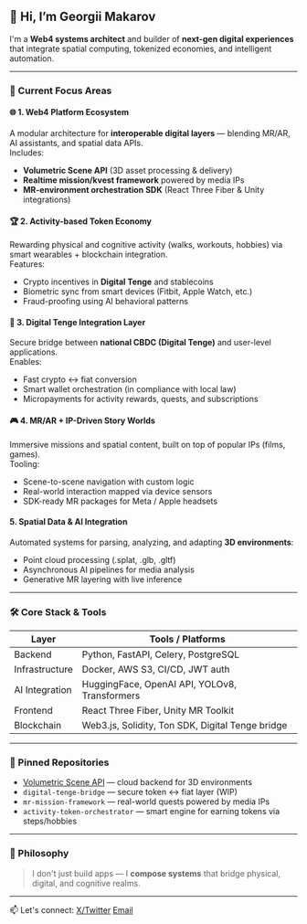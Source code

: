 ## 👋 Hi, I’m Georgii Makarov

I'm a **Web4 systems architect** and builder of **next-gen digital experiences** that integrate spatial computing, tokenized economies, and intelligent automation.

---

### 🚀 Current Focus Areas

#### 🌐 1. Web4 Platform Ecosystem
A modular architecture for **interoperable digital layers** — blending MR/AR, AI assistants, and spatial data APIs.  
Includes:
- **Volumetric Scene API** (3D asset processing & delivery)
- **Realtime mission/kvest framework** powered by media IPs
- **MR-environment orchestration SDK** (React Three Fiber & Unity integrations)

#### 🏆 2. Activity-based Token Economy
Rewarding physical and cognitive activity (walks, workouts, hobbies) via smart wearables + blockchain integration.  
Features:
- Crypto incentives in **Digital Tenge** and stablecoins
- Biometric sync from smart devices (Fitbit, Apple Watch, etc.)
- Fraud-proofing using AI behavioral patterns

#### 💱 3. Digital Tenge Integration Layer
Secure bridge between **national CBDC (Digital Tenge)** and user-level applications.  
Enables:
- Fast crypto ↔ fiat conversion
- Smart wallet orchestration (in compliance with local law)
- Micropayments for activity rewards, quests, and subscriptions

#### 🎮 4. MR/AR + IP-Driven Story Worlds
Immersive missions and spatial content, built on top of popular IPs (films, games).  
Tooling:
- Scene-to-scene navigation with custom logic
- Real-world interaction mapped via device sensors
- SDK-ready MR packages for Meta / Apple headsets

#### 5. Spatial Data & AI Integration
Automated systems for parsing, analyzing, and adapting **3D environments**:
- Point cloud processing (.splat, .glb, .gltf)
- Asynchronous AI pipelines for media analysis
- Generative MR layering with live inference

---

### 🛠️ Core Stack & Tools

| Layer          | Tools / Platforms                                 |
|----------------|----------------------------------------------------|
| Backend        | Python, FastAPI, Celery, PostgreSQL                |
| Infrastructure | Docker, AWS S3, CI/CD, JWT auth                    |
| AI Integration | HuggingFace, OpenAI API, YOLOv8, Transformers      |
| Frontend       | React Three Fiber, Unity MR Toolkit                |
| Blockchain     | Web3.js, Solidity, Ton SDK, Digital Tenge bridge  |

---

### 📌 Pinned Repositories

- [Volumetric Scene API](https://github.com/GeorgiiMakarov/Volumetric-Scene-API) — cloud backend for 3D environments  
- `digital-tenge-bridge` — secure token ↔ fiat layer (WIP)  
- `mr-mission-framework` — real-world quests powered by media IPs  
- `activity-token-orchestrator` — smart engine for earning tokens via steps/hobbies

---

### 🧭 Philosophy

> I don't just build apps — I **compose systems** that bridge physical, digital, and cognitive realms.

---

📫 Let's connect:             [X/Twitter](https://x.com/@GeoNeo790) 
[Email](mailto:nyvegos@gmail.com)

